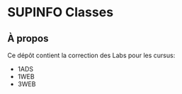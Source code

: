 # SUPINFO Classes

## À propos

Ce dépôt contient la correction des Labs pour les cursus:
* 1ADS
* 1WEB
* 3WEB
